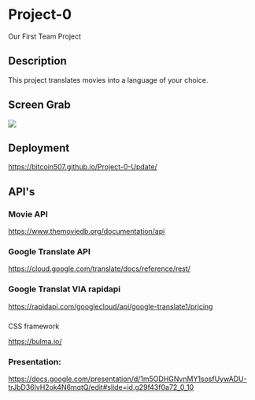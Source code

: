 # Project-0
Our First Team Project

## Description
This project translates movies into a language of your choice.

## Screen Grab
![](/assets/images/screenGrab.png)

## Deployment
https://bitcoin507.github.io/Project-0-Update/

## API's

### Movie API
https://www.themoviedb.org/documentation/api

### Google Translate API
https://cloud.google.com/translate/docs/reference/rest/

### Google Translat VIA rapidapi
https://rapidapi.com/googlecloud/api/google-translate1/pricing

###
CSS framework

https://bulma.io/

### Presentation:
https://docs.google.com/presentation/d/1m5ODHGNvnMY1sosfUywADU-trJbD36lvH2ok4N6mqtQ/edit#slide=id.g29f43f0a72_0_10
